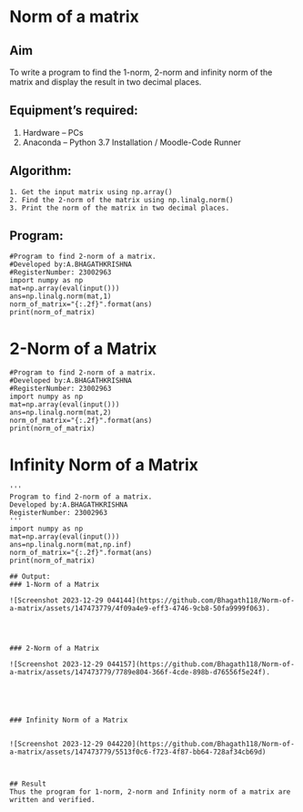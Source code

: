 # Norm of a matrix
## Aim
To write a program to find the 1-norm, 2-norm and infinity norm of the matrix and display the result in two decimal places.
## Equipment’s required:
1.	Hardware – PCs
2.	Anaconda – Python 3.7 Installation / Moodle-Code Runner
## Algorithm:
	1. Get the input matrix using np.array()   
    2. Find the 2-norm of the matrix using np.linalg.norm()
	3. Print the norm of the matrix in two decimal places.
## Program:
```
#Program to find 2-norm of a matrix.
#Developed by:A.BHAGATHKRISHNA
#RegisterNumber: 23002963
import numpy as np
mat=np.array(eval(input()))
ans=np.linalg.norm(mat,1)
norm_of_matrix="{:.2f}".format(ans)
print(norm_of_matrix)
```



# 2-Norm of a Matrix
```
#Program to find 2-norm of a matrix.
#Developed by:A.BHAGATHKRISHNA
#RegisterNumber: 23002963
import numpy as np
mat=np.array(eval(input()))
ans=np.linalg.norm(mat,2)
norm_of_matrix="{:.2f}".format(ans)
print(norm_of_matrix)
```




# Infinity Norm of a Matrix
```
'''
Program to find 2-norm of a matrix.
Developed by:A.BHAGATHKRISHNA
RegisterNumber: 23002963
'''
import numpy as np
mat=np.array(eval(input()))
ans=np.linalg.norm(mat,np.inf)
norm_of_matrix="{:.2f}".format(ans)
print(norm_of_matrix)
```





```
## Output:
### 1-Norm of a Matrix

![Screenshot 2023-12-29 044144](https://github.com/Bhagath118/Norm-of-a-matrix/assets/147473779/4f09a4e9-eff3-4746-9cb8-50fa9999f063).




### 2-Norm of a Matrix

![Screenshot 2023-12-29 044157](https://github.com/Bhagath118/Norm-of-a-matrix/assets/147473779/7789e804-366f-4cde-898b-d76556f5e24f).





### Infinity Norm of a Matrix


![Screenshot 2023-12-29 044220](https://github.com/Bhagath118/Norm-of-a-matrix/assets/147473779/5513f0c6-f723-4f87-bb64-728af34cb69d)



## Result
Thus the program for 1-norm, 2-norm and Infinity norm of a matrix are written and verified.
